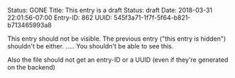 Status: GONE
Title: This entry is a draft
Status: draft
Date: 2018-03-31 22:01:56-07:00
Entry-ID: 862
UUID: 545f3a71-1f7f-5f64-b821-b713465993a8

This entry should not be visible. The previous entry ("this entry is hidden") shouldn't be either.
.....
You shouldn't be able to see this.

Also the file should not get an entry-ID or a UUID (even if they're generated on the backend)
